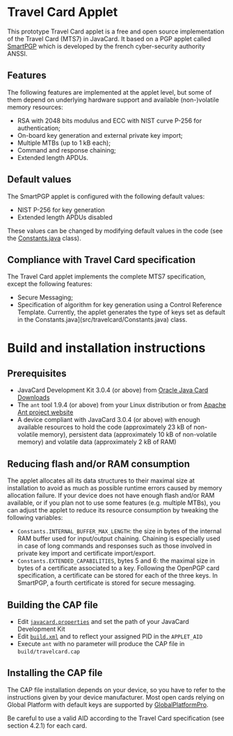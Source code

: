 # Travel Card Applet

This prototype Travel Card applet is a free and open source implementation of the Travel Card (MTS7) in JavaCard. It based on a PGP applet called [SmartPGP](https://github.com/ANSSI-FR/SmartPGP) which is developed by the french cyber-security authority ANSSI.

## Features

The following features are implemented at the applet level, but some of them depend on underlying hardware support and available (non-)volatile memory resources:

- RSA with 2048 bits modulus and ECC with NIST curve P-256 for authentication;
- On-board key generation and external private key import;
- Multiple MTBs (up to 1 kB each);
- Command and response chaining;
- Extended length APDUs.

## Default values

The SmartPGP applet is configured with the following default values:

- NIST P-256 for key generation
- Extended length APDUs disabled

These values can be changed by modifying default values in the code (see the [Constants.java](src/travelcard/Constants.java) class).

## Compliance with Travel Card specification

The Travel Card applet implements the complete MTS7 specification, except the following features:

- Secure Messaging;
- Specification of algorithm for key generation using a Control Reference Template. Currently, the applet generates the type of keys set as default in the Constants.java](src/travelcard/Constants.java) class.

# Build and installation instructions

## Prerequisites

- JavaCard Development Kit 3.0.4 (or above) from [Oracle Java Card Downloads](http://www.oracle.com/technetwork/java/embedded/javacard/downloads/index.html)
- The `ant` tool 1.9.4 (or above) from your Linux distribution or from [Apache Ant project website](http://ant.apache.org/)
- A device compliant with JavaCard 3.0.4 (or above) with enough available resources to hold the code (approximately 23 kB of non-volatile memory), persistent data (approximately 10 kB of non-volatile memory) and volatile data (approximately 2 kB of RAM)

## Reducing flash and/or RAM consumption

The applet allocates all its data structures to their maximal size at installation to avoid as much as possible runtime errors caused by memory allocation failure. If your device does not have enough flash and/or RAM available, or if you plan not to use some features (e.g. multiple MTBs), you can adjust the applet to reduce its resource consumption by tweaking the following variables:

- `Constants.INTERNAL_BUFFER_MAX_LENGTH`: the size in bytes of the internal RAM buffer used for input/output chaining. Chaining is especially used in case of long commands and responses such as those involved in private key import and certificate import/export.
- `Constants.EXTENDED_CAPABILITIES`, bytes 5 and 6: the maximal size in bytes of a certificate associated to a key. Following the OpenPGP card specification, a certificate can be stored for each of the three keys. In SmartPGP, a fourth certificate is stored for secure messaging.


## Building the CAP file

- Edit [`javacard.properties`](javacard.properties) and set the path of your JavaCard Development Kit
- Edit [`build.xml`](build.xml) and to reflect your assigned PID in the `APPLET_AID`
- Execute `ant` with no parameter will produce the CAP file in `build/travelcard.cap`


## Installing the CAP file

The CAP file installation depends on your device, so you have to refer to the instructions given by your device manufacturer. Most open cards relying on Global Platform with default keys are supported by [GlobalPlatformPro](https://github.com/martinpaljak/GlobalPlatformPro).

Be careful to use a valid AID according to the Travel Card specification (see section 4.2.1) for each card.
